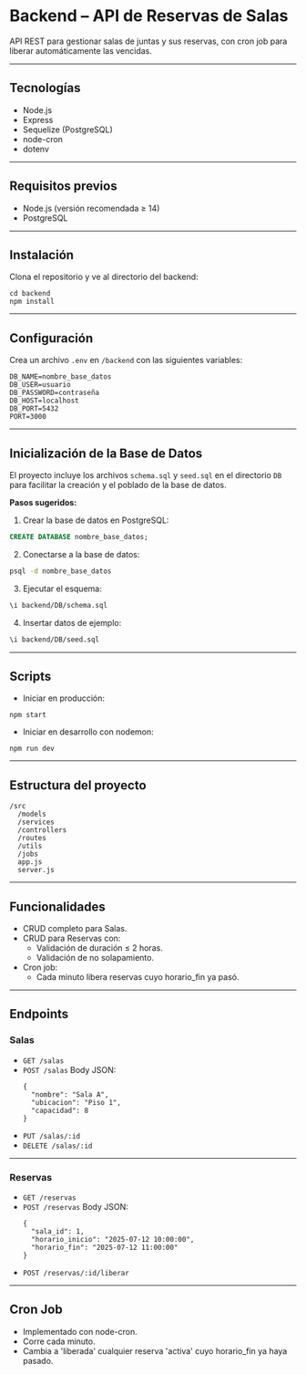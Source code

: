 # Backend – API de Reservas de Salas

API REST para gestionar salas de juntas y sus reservas, con cron job para liberar automáticamente las vencidas.

---

## Tecnologías

- Node.js
- Express
- Sequelize (PostgreSQL)
- node-cron
- dotenv

---

## Requisitos previos

- Node.js (versión recomendada ≥ 14)
- PostgreSQL

---

## Instalación

Clona el repositorio y ve al directorio del backend:

```
cd backend
npm install
```

---

## Configuración

Crea un archivo `.env` en `/backend` con las siguientes variables:

```
DB_NAME=nombre_base_datos
DB_USER=usuario
DB_PASSWORD=contraseña
DB_HOST=localhost
DB_PORT=5432
PORT=3000
```

---

## Inicialización de la Base de Datos

El proyecto incluye los archivos `schema.sql` y `seed.sql` en el directorio `DB` para facilitar la creación y el poblado de la base de datos.

**Pasos sugeridos:**

1. Crear la base de datos en PostgreSQL:

```sql
CREATE DATABASE nombre_base_datos;
```

2. Conectarse a la base de datos:

```bash
psql -d nombre_base_datos
```

3. Ejecutar el esquema:

```bash
\i backend/DB/schema.sql
```

4. Insertar datos de ejemplo:

```bash
\i backend/DB/seed.sql
```

---

## Scripts

- Iniciar en producción:

```
npm start
```

- Iniciar en desarrollo con nodemon:

```
npm run dev
```

---

## Estructura del proyecto

```
/src
  /models
  /services
  /controllers
  /routes
  /utils
  /jobs
  app.js
  server.js
```

---

## Funcionalidades

- CRUD completo para Salas.
- CRUD para Reservas con:
  - Validación de duración ≤ 2 horas.
  - Validación de no solapamiento.
- Cron job:
  - Cada minuto libera reservas cuyo horario_fin ya pasó.

---

## Endpoints

### Salas

- `GET /salas`
- `POST /salas`
  Body JSON:
  ```
  {
    "nombre": "Sala A",
    "ubicacion": "Piso 1",
    "capacidad": 8
  }
  ```
- `PUT /salas/:id`
- `DELETE /salas/:id`

---

### Reservas

- `GET /reservas`
- `POST /reservas`
  Body JSON:
  ```
  {
    "sala_id": 1,
    "horario_inicio": "2025-07-12 10:00:00",
    "horario_fin": "2025-07-12 11:00:00"
  }
  ```
- `POST /reservas/:id/liberar`

---

## Cron Job

- Implementado con node-cron.
- Corre cada minuto.
- Cambia a 'liberada' cualquier reserva 'activa' cuyo horario_fin ya haya pasado.
